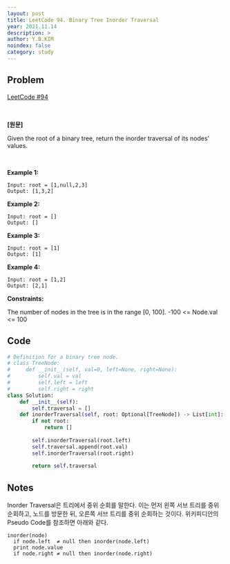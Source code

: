 ```yaml
---
layout: post
title: LeetCode 94. Binary Tree Inorder Traversal
year: 2021.11.14
description: >
author: Y.B.KIM
noindex: false
category: study
---
```

**Problem**
---
[LeetCode #94](https://leetcode.com/problems/binary-tree-inorder-traversal/)

<br>

**[원문]**

Given the root of a binary tree, return the inorder traversal of its nodes' values.

<br>

**Example 1:**
``` 
Input: root = [1,null,2,3]
Output: [1,3,2]
 ```


**Example 2:**
``` 
Input: root = []
Output: []
``` 


**Example 3:**
``` 
Input: root = [1]
Output: [1]
``` 


**Example 4:**
``` 
Input: root = [1,2]
Output: [2,1]
``` 


**Constraints:**

The number of nodes in the tree is in the range [0, 100].
-100 <= Node.val <= 100


**Code**
---

``` python
# Definition for a binary tree node.
# class TreeNode:
#     def __init__(self, val=0, left=None, right=None):
#         self.val = val
#         self.left = left
#         self.right = right
class Solution:
    def __init__(self):
        self.traversal = []
    def inorderTraversal(self, root: Optional[TreeNode]) -> List[int]:
        if not root:
            return []
        
        self.inorderTraversal(root.left)
        self.traversal.append(root.val)
        self.inorderTraversal(root.right)
        
        return self.traversal 
``` 

**Notes**
---

Inorder Traversal은 트리에서 중위 순회를 말한다. 이는 먼저 왼쪽 서브 트리를 중위 순회하고, 노드를 방문한 뒤, 오른쪽 서브 트리를 중위 순회하는 것이다. 
위키피디안의 Pseudo Code를 참조하면 아래와 같다. 

``` 
inorder(node)
  if node.left  ≠ null then inorder(node.left)
  print node.value
  if node.right ≠ null then inorder(node.right)
``` 

<br>

<script type="text/javascript" src="https://cdnjs.buymeacoffee.com/1.0.0/button.prod.min.js" data-name="bmc-button" data-slug="ybkim95" data-color="#FFDD00" data-emoji=""  data-font="Comic" data-text="Buy me a coffee" data-outline-color="#000000" data-font-color="#000000" data-coffee-color="#ffffff" ></script>